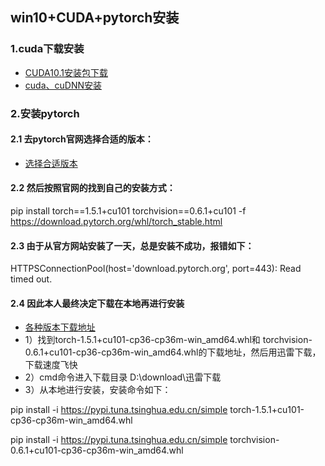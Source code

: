 ## win10+CUDA+pytorch安装
### 1.cuda下载安装
 * [CUDA10.1安装包下载](https://www.cnblogs.com/imper/p/11976077.html)
 * [cuda、cuDNN安装](https://zhuanlan.zhihu.com/p/158900161)
 
### 2.安装pytorch

#### 2.1 去pytorch官网选择合适的版本：

* [选择合适版本](https://pytorch.org/get-started/locally/)

#### 2.2 然后按照官网的找到自己的安装方式：

pip install torch==1.5.1+cu101 torchvision==0.6.1+cu101 -f https://download.pytorch.org/whl/torch_stable.html

#### 2.3 由于从官方网站安装了一天，总是安装不成功，报错如下：

 HTTPSConnectionPool(host='download.pytorch.org', port=443): Read timed out.
 
 #### 2.4 因此本人最终决定下载在本地再进行安装
 
 * [各种版本下载地址](https://download.pytorch.org/whl/torch_stable.html)
 * 1）找到torch-1.5.1+cu101-cp36-cp36m-win_amd64.whl和 torchvision-0.6.1+cu101-cp36-cp36m-win_amd64.whl的下载地址，然后用迅雷下载，下载速度飞快
 * 2）cmd命令进入下载目录 D:\download\迅雷下载
 * 3）从本地进行安装，安装命令如下：
 
 pip install -i https://pypi.tuna.tsinghua.edu.cn/simple torch-1.5.1+cu101-cp36-cp36m-win_amd64.whl
 
 pip install -i https://pypi.tuna.tsinghua.edu.cn/simple torchvision-0.6.1+cu101-cp36-cp36m-win_amd64.whl
 


